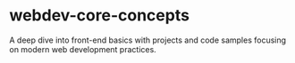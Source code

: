 # webdev-core-concepts
A deep dive into front-end basics with projects and code samples focusing on modern web development practices.
